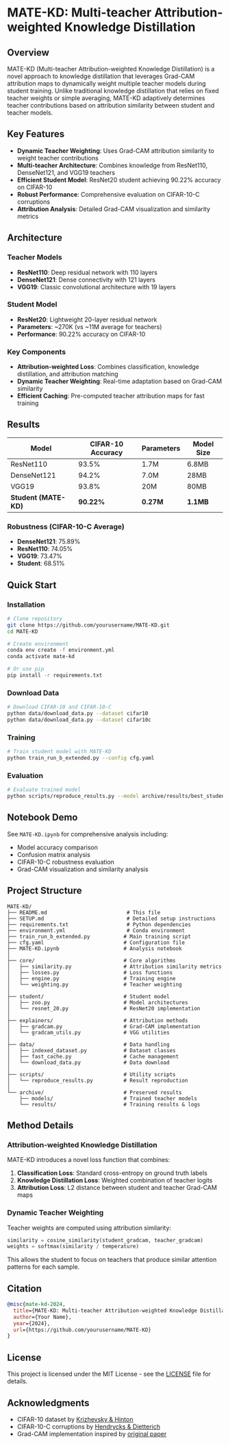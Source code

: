 # MATE-KD: Multi-teacher Attribution-weighted Knowledge Distillation


## Overview

MATE-KD (Multi-teacher Attribution-weighted Knowledge Distillation) is a novel approach to knowledge distillation that leverages Grad-CAM attribution maps to dynamically weight multiple teacher models during student training. Unlike traditional knowledge distillation that relies on fixed teacher weights or simple averaging, MATE-KD adaptively determines teacher contributions based on attribution similarity between student and teacher models.

## Key Features

- **Dynamic Teacher Weighting**: Uses Grad-CAM attribution similarity to weight teacher contributions
- **Multi-teacher Architecture**: Combines knowledge from ResNet110, DenseNet121, and VGG19 teachers
- **Efficient Student Model**: ResNet20 student achieving 90.22% accuracy on CIFAR-10
- **Robust Performance**: Comprehensive evaluation on CIFAR-10-C corruptions
- **Attribution Analysis**: Detailed Grad-CAM visualization and similarity metrics

## Architecture

### Teacher Models
- **ResNet110**: Deep residual network with 110 layers
- **DenseNet121**: Dense connectivity with 121 layers  
- **VGG19**: Classic convolutional architecture with 19 layers

### Student Model
- **ResNet20**: Lightweight 20-layer residual network
- **Parameters**: ~270K (vs ~11M average for teachers)
- **Performance**: 90.22% accuracy on CIFAR-10

### Key Components
- **Attribution-weighted Loss**: Combines classification, knowledge distillation, and attribution matching
- **Dynamic Teacher Weighting**: Real-time adaptation based on Grad-CAM similarity
- **Efficient Caching**: Pre-computed teacher attribution maps for fast training

## Results

| Model | CIFAR-10 Accuracy | Parameters | Model Size |
|-------|------------------|------------|------------|
| ResNet110 | 93.5% | 1.7M | 6.8MB |
| DenseNet121 | 94.2% | 7.0M | 28MB |
| VGG19 | 93.8% | 20M | 80MB |
| **Student (MATE-KD)** | **90.22%** | **0.27M** | **1.1MB** |

### Robustness (CIFAR-10-C Average)
- **DenseNet121**: 75.89%
- **ResNet110**: 74.05% 
- **VGG19**: 73.47%
- **Student**: 68.51%

## Quick Start

### Installation

```bash
# Clone repository
git clone https://github.com/yourusername/MATE-KD.git
cd MATE-KD

# Create environment
conda env create -f environment.yml
conda activate mate-kd

# Or use pip
pip install -r requirements.txt
```

### Download Data

```bash
# Download CIFAR-10 and CIFAR-10-C
python data/download_data.py --dataset cifar10
python data/download_data.py --dataset cifar10c
```

### Training

```bash
# Train student model with MATE-KD
python train_run_b_extended.py --config cfg.yaml
```

### Evaluation

```bash
# Evaluate trained model
python scripts/reproduce_results.py --model archive/results/best_student_90.22pct/best_model_90.22pct.pth
```

## Notebook Demo

See `MATE-KD.ipynb` for comprehensive analysis including:
- Model accuracy comparison
- Confusion matrix analysis
- CIFAR-10-C robustness evaluation
- Grad-CAM visualization and similarity analysis

## Project Structure

```
MATE-KD/
├── README.md                          # This file
├── SETUP.md                           # Detailed setup instructions
├── requirements.txt                   # Python dependencies
├── environment.yml                    # Conda environment
├── train_run_b_extended.py           # Main training script
├── cfg.yaml                          # Configuration file
├── MATE-KD.ipynb                     # Analysis notebook
│
├── core/                             # Core algorithms
│   ├── similarity.py                 # Attribution similarity metrics
│   ├── losses.py                     # Loss functions
│   ├── engine.py                     # Training engine
│   └── weighting.py                  # Teacher weighting
│
├── student/                          # Student model
│   ├── zoo.py                        # Model architectures
│   └── resnet_20.py                  # ResNet20 implementation
│
├── explainers/                       # Attribution methods
│   ├── gradcam.py                    # Grad-CAM implementation
│   └── gradcam_utils.py              # VGG utilities
│
├── data/                             # Data handling
│   ├── indexed_dataset.py            # Dataset classes
│   ├── fast_cache.py                 # Cache management
│   └── download_data.py              # Data download
│
├── scripts/                          # Utility scripts
│   └── reproduce_results.py          # Result reproduction
│
└── archive/                          # Preserved results
    ├── models/                       # Trained teacher models
    └── results/                      # Training results & logs
```

## Method Details

### Attribution-weighted Knowledge Distillation

MATE-KD introduces a novel loss function that combines:

1. **Classification Loss**: Standard cross-entropy on ground truth labels
2. **Knowledge Distillation Loss**: Weighted combination of teacher logits
3. **Attribution Loss**: L2 distance between student and teacher Grad-CAM maps

### Dynamic Teacher Weighting

Teacher weights are computed using attribution similarity:

```python
similarity = cosine_similarity(student_gradcam, teacher_gradcam)
weights = softmax(similarity / temperature)
```

This allows the student to focus on teachers that produce similar attention patterns for each sample.

## Citation

```bibtex
@misc{mate-kd-2024,
  title={MATE-KD: Multi-teacher Attribution-weighted Knowledge Distillation},
  author={Your Name},
  year={2024},
  url={https://github.com/yourusername/MATE-KD}
}
```

## License

This project is licensed under the MIT License - see the [LICENSE](LICENSE) file for details.

## Acknowledgments

- CIFAR-10 dataset by [Krizhevsky & Hinton](https://www.cs.toronto.edu/~kriz/cifar.html)
- CIFAR-10-C corruptions by [Hendrycks & Dietterich](https://github.com/hendrycks/robustness)
- Grad-CAM implementation inspired by [original paper](https://arxiv.org/abs/1610.02391) 